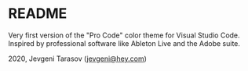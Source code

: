 # README

Very first version of the "Pro Code" color theme for Visual Studio Code.
Inspired by professional software like Ableton Live and the Adobe suite.

2020, Jevgeni Tarasov (jevgeni@hey.com)
